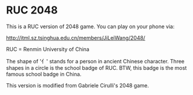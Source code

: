 # RUC 2048

This is a RUC version of 2048 game. You can play on your phone via:

http://itml.sz.tsinghua.edu.cn/members/JiLeiWang/2048/

RUC = Renmin University of China

The shape of '亻' stands for a person in ancient Chinese character.
Three shapes in a circle is the school badge of RUC.
BTW, this badge is the most famous school badge in China.

This version is modified from Gabriele Cirulli's 2048 game.
